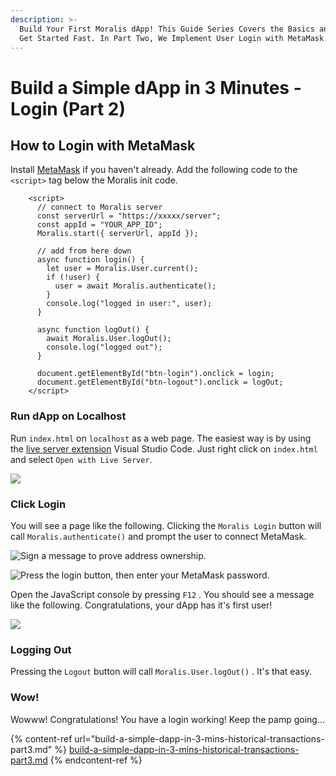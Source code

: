 ```yaml
---
description: >-
  Build Your First Moralis dApp! This Guide Series Covers the Basics and How to
  Get Started Fast. In Part Two, We Implement User Login with MetaMask.
---
```


# Build a Simple dApp in 3 Minutes - Login (Part 2)

## How to Login with MetaMask

Install [MetaMask](https://metamask.io) if you haven't already. Add the following code to the `<script>` tag below the Moralis init code.

```markup
    <script>
      // connect to Moralis server
      const serverUrl = "https://xxxxx/server";
      const appId = "YOUR_APP_ID";
      Moralis.start({ serverUrl, appId });

      // add from here down
      async function login() {
        let user = Moralis.User.current();
        if (!user) {
          user = await Moralis.authenticate();
        }
        console.log("logged in user:", user);
      }

      async function logOut() {
        await Moralis.User.logOut();
        console.log("logged out");
      }

      document.getElementById("btn-login").onclick = login;
      document.getElementById("btn-logout").onclick = logOut;
    </script>
```

### Run dApp on Localhost

Run `index.html` on `localhost` as a web page. The easiest way is by using the [live server extension](https://marketplace.visualstudio.com/items?itemName=ritwickdey.LiveServer)  Visual Studio Code. Just right click on `index.html` and select `Open with Live Server`.

![](../.gitbook/assets/VsCode_OpenWithLiveServer.PNG)

### Click Login

You will see a page like the following. Clicking the `Moralis Login` button will call `Moralis.authenticate()` and prompt the user to connect MetaMask.

![Sign a message to prove address ownership.](../.gitbook/assets/LoginMetamask_SignMessage.PNG)

![Press the login button, then enter your MetaMask password.](../.gitbook/assets/LoginMetamask.PNG)

Open the JavaScript console by pressing `F12` . You should see a message like the following. Congratulations, your dApp has it's first user!

![](../.gitbook/assets/Login_SucessConsoleLog.PNG)

### Logging Out

Pressing the `Logout` button will call `Moralis.User.logOut()` . It's that easy.

### Wow!

Wowww! Congratulations! You have a login working! Keep the pamp going...

{% content-ref url="build-a-simple-dapp-in-3-mins-historical-transactions-part3.md" %}
[build-a-simple-dapp-in-3-mins-historical-transactions-part3.md](build-a-simple-dapp-in-3-mins-historical-transactions-part3.md)
{% endcontent-ref %}

